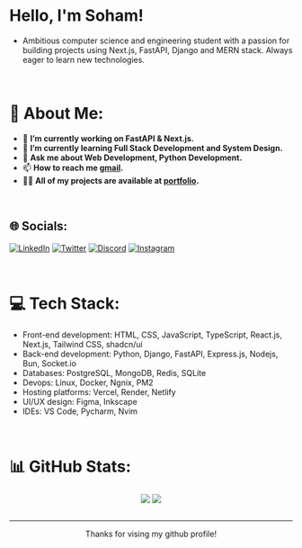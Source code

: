 # Hello, I'm Soham!

- Ambitious computer science and engineering student with a passion for building projects using Next.js, FastAPI, Django and MERN stack. Always eager to learn new technologies.

<br />

# 💫 About Me:
- 🔭 **I’m currently working on FastAPI & Next.js.**
- 🌱 **I’m currently learning Full Stack Development and System Design.**
- 💬 **Ask me about Web Development, Python Development.**
- 📫 **How to reach me [gmail](mailto:soham.saga@gmail.com).**
- 👨‍💻 **All of my projects are available at [portfolio](https://soham901.me).**

<br />

## 🌐 Socials:
[![LinkedIn](https://img.shields.io/badge/LinkedIn-%230077B5.svg?logo=linkedin&logoColor=white)](https://www.linkedin.com/in/soham-sagathiya) [![Twitter](https://img.shields.io/badge/Twitter-%231DA1F2.svg?logo=Twitter&logoColor=white)](https://twitter.com/soham901x)
[![Discord](https://img.shields.io/badge/Discord-%237289DA.svg?logo=discord&logoColor=white)](https://discord.com/users/789082473639706666) [![Instagram](https://img.shields.io/badge/Instagram-%23E4405F.svg?logo=Instagram&logoColor=white)](https://instagram.com/soham901ig) 

<br />

# 💻 Tech Stack:
- Front-end development: HTML, CSS, JavaScript, TypeScript, React.js, Next.js, Tailwind CSS, shadcn/ui
- Back-end development: Python, Django, FastAPI, Express.js, Nodejs, Bun, Socket.io
- Databases: PostgreSQL, MongoDB, Redis, SQLite
- Devops: Linux, Docker, Ngnix, PM2
- Hosting platforms: Vercel, Render, Netlify
- UI/UX design: Figma, Inkscape
- IDEs: VS Code, Pycharm, Nvim

<br />

# 📊 GitHub Stats:
<div align="center">
<img align="center" src="https://streak-stats.demolab.com?user=soham901&theme=gruvbox" />
<img align="center" src="https://github-readme-stats.vercel.app/api/top-langs/?username=soham901&theme=gruvbox&hide_border=false&include_all_commits=true&count_private=true&layout=compact" />
</div>

<br />

---

<p align="center">Thanks for vising my github profile!</p>
